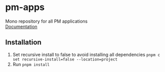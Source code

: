 # pm-apps

Mono repository for all PM applications  
[Documentation](https://app.clickup.com/3415972/v/dc/387x4-22824/387x4-108736)

## Installation

1. Set recursive install to false to avoid installing all dependencies `pnpm c set recursive-install=false --location=project`
2. Run `pnpm install`

